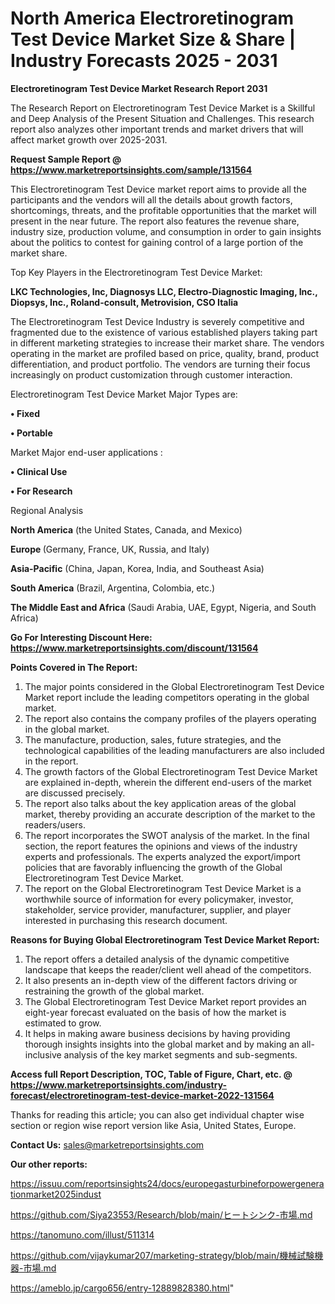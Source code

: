 # North America Electroretinogram Test Device Market Size & Share | Industry Forecasts 2025 - 2031

<strong>Electroretinogram Test Device Market Research Report 2031</strong>

The Research Report on Electroretinogram Test Device Market is a Skillful and Deep Analysis of the Present Situation and Challenges. This research report also analyzes other important trends and market drivers that will affect market growth over 2025-2031.

<strong>Request Sample Report @ <a href=https://www.marketreportsinsights.com/sample/131564>https://www.marketreportsinsights.com/sample/131564</a></strong>

This Electroretinogram Test Device market report aims to provide all the participants and the vendors will all the details about growth factors, shortcomings, threats, and the profitable opportunities that the market will present in the near future. The report also features the revenue share, industry size, production volume, and consumption in order to gain insights about the politics to contest for gaining control of a large portion of the market share.

Top Key Players in the Electroretinogram Test Device Market:

<strong>LKC Technologies, Inc, Diagnosys LLC, Electro-Diagnostic Imaging, Inc., Diopsys, Inc., Roland-consult, Metrovision, CSO Italia</strong>

The Electroretinogram Test Device Industry is severely competitive and fragmented due to the existence of various established players taking part in different marketing strategies to increase their market share. The vendors operating in the market are profiled based on price, quality, brand, product differentiation, and product portfolio. The vendors are turning their focus increasingly on product customization through customer interaction.

Electroretinogram Test Device Market Major Types are:

<strong>• Fixed

• Portable</strong>

Market Major end-user applications :

<strong>• Clinical Use

• For Research</strong>

Regional Analysis

</u><strong><b>North America</b></strong> (the United States, Canada, and Mexico)

<strong><b>Europe </b></strong>(Germany, France, UK, Russia, and Italy)

<strong><b>Asia-Pacific</b></strong> (China, Japan, Korea, India, and Southeast Asia)

<strong><b>South America</b></strong> (Brazil, Argentina, Colombia, etc.)

<strong><b>The Middle East and Africa</b></strong> (Saudi Arabia, UAE, Egypt, Nigeria, and South Africa)

<strong>Go For Interesting Discount Here: <a href=https://www.marketreportsinsights.com/discount/131564>https://www.marketreportsinsights.com/discount/131564</a></strong>

<strong>Points Covered in The Report:</strong>
<ol>
  <li>The major points considered in the Global Electroretinogram Test Device Market report include the leading competitors operating in the global market.</li>
  <li>The report also contains the company profiles of the players operating in the global market.</li>
  <li>The manufacture, production, sales, future strategies, and the technological capabilities of the leading manufacturers are also included in the report.</li>
  <li>The growth factors of the Global Electroretinogram Test Device Market are explained in-depth, wherein the different end-users of the market are discussed precisely.</li>
  <li>The report also talks about the key application areas of the global market, thereby providing an accurate description of the market to the readers/users.</li>
  <li>The report incorporates the SWOT analysis of the market. In the final section, the report features the opinions and views of the industry experts and professionals. The experts analyzed the export/import policies that are favorably influencing the growth of the Global Electroretinogram Test Device Market.</li>
  <li>The report on the Global Electroretinogram Test Device Market is a worthwhile source of information for every policymaker, investor, stakeholder, service provider, manufacturer, supplier, and player interested in purchasing this research document.</li>
</ol>
<strong>Reasons for Buying Global Electroretinogram Test Device Market Report:</strong>

<ol>
  <li>The report offers a detailed analysis of the dynamic competitive landscape that keeps the reader/client well ahead of the competitors.</li>
  <li>It also presents an in-depth view of the different factors driving or restraining the growth of the global market.</li>
  <li>The Global Electroretinogram Test Device Market report provides an eight-year forecast evaluated on the basis of how the market is estimated to grow.</li>
  <li>It helps in making aware business decisions by having providing thorough insights insights into the global market and by making an all-inclusive analysis of the key market segments and sub-segments.</li>
</ol>
<strong>Access full Report Description, TOC, Table of Figure, Chart, etc. @ <a href=https://www.marketreportsinsights.com/industry-forecast/electroretinogram-test-device-market-2022-131564>https://www.marketreportsinsights.com/industry-forecast/electroretinogram-test-device-market-2022-131564</a></strong>


Thanks for reading this article; you can also get individual chapter wise section or region wise report version like Asia, United States, Europe.

<strong>Contact Us:</strong>
sales@marketreportsinsights.com

<strong>Our other reports:</strong>

<a href=https://issuu.com/reportsinsights24/docs/europegasturbineforpowergenerationmarket2025indust>https://issuu.com/reportsinsights24/docs/europegasturbineforpowergenerationmarket2025indust</a>

<a href=https://github.com/Siya23553/Research/blob/main/ヒートシンク-市場.md>https://github.com/Siya23553/Research/blob/main/ヒートシンク-市場.md</a>

<a href=https://tanomuno.com/illust/511314>https://tanomuno.com/illust/511314</a>

<a href=https://github.com/vijaykumar207/marketing-strategy/blob/main/機械試験機器-市場.md>https://github.com/vijaykumar207/marketing-strategy/blob/main/機械試験機器-市場.md</a>

<a href=https://ameblo.jp/cargo656/entry-12889828380.html>https://ameblo.jp/cargo656/entry-12889828380.html</a>"

